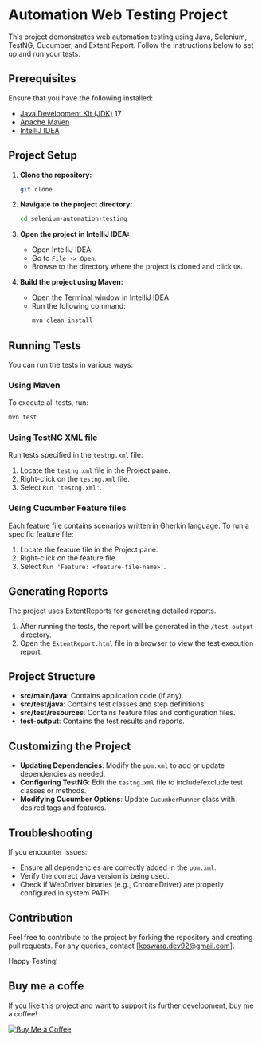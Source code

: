 # Automation Web Testing Project

This project demonstrates web automation testing using Java, Selenium, TestNG, Cucumber, and Extent Report. Follow the instructions below to set up and run your tests.

## Prerequisites

Ensure that you have the following installed:

- [Java Development Kit (JDK)](https://www.oracle.com/java/technologies/javase-downloads.html) 17
- [Apache Maven](https://maven.apache.org/download.cgi)
- [IntelliJ IDEA](https://www.jetbrains.com/idea/download/)

## Project Setup

1. **Clone the repository:**
   ```bash
   git clone
   ```
2. **Navigate to the project directory:**

   ```bash
   cd selenium-automation-testing
   ```

3. **Open the project in IntelliJ IDEA:**

   - Open IntelliJ IDEA.
   - Go to `File -> Open`.
   - Browse to the directory where the project is cloned and click `OK`.

4. **Build the project using Maven:**
   - Open the Terminal window in IntelliJ IDEA.
   - Run the following command:
     ```bash
     mvn clean install
     ```

## Running Tests

You can run the tests in various ways:

### Using Maven

To execute all tests, run:

```bash
mvn test
```

### Using TestNG XML file

Run tests specified in the `testng.xml` file:

1. Locate the `testng.xml` file in the Project pane.
2. Right-click on the `testng.xml` file.
3. Select `Run 'testng.xml'`.

### Using Cucumber Feature files

Each feature file contains scenarios written in Gherkin language. To run a specific feature file:

1. Locate the feature file in the Project pane.
2. Right-click on the feature file.
3. Select `Run 'Feature: <feature-file-name>'`.

## Generating Reports

The project uses ExtentReports for generating detailed reports.

1. After running the tests, the report will be generated in the `/test-output` directory.
2. Open the `ExtentReport.html` file in a browser to view the test execution report.

## Project Structure

- **src/main/java**: Contains application code (if any).
- **src/test/java**: Contains test classes and step definitions.
- **src/test/resources**: Contains feature files and configuration files.
- **test-output**: Contains the test results and reports.

## Customizing the Project

- **Updating Dependencies**: Modify the `pom.xml` to add or update dependencies as needed.
- **Configuring TestNG**: Edit the `testng.xml` file to include/exclude test classes or methods.
- **Modifying Cucumber Options**: Update `CucumberRunner` class with desired tags and features.

## Troubleshooting

If you encounter issues:

- Ensure all dependencies are correctly added in the `pom.xml`.
- Verify the correct Java version is being used.
- Check if WebDriver binaries (e.g., ChromeDriver) are properly configured in system PATH.

## Contribution

Feel free to contribute to the project by forking the repository and creating pull requests. For any queries, contact [koswara.dev92@gmail.com].

Happy Testing!

## Buy me a coffe

If you like this project and want to support its further development, buy me a coffee!

[![Buy Me a Coffee](https://www.buymeacoffee.com/assets/img/guidelines/download-assets-sm-1.svg)](https://www.buymeacoffee.com/kudajengke404)
